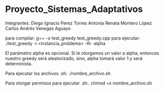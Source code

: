 # Proyecto_Sistemas_Adaptativos

Integrantes:
Diego Ignacio Perez Torres
Antonia Renata Montero López
Carlos Andrés Venegas Aguayo

para compilar:
g++ -o test_greedy test_greedy.cpp
para ejecutar:
./test_greedy -i <instancia_problema> -th <threshold> -alpha <alpha>

El parámetro alpha es opcional. Si le otorgamos un valor a alpha, entonces nuestro greedy será aleatorizado, sino, alpha tomará valor 1 y será determinista.

Para ejecutar los archivos .sh:
./nombre_archivo.sh

Para otorgar permisos para ejecutar .sh:.
chmod +x nombre_archivo.sh

